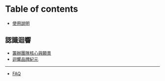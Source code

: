 # Table of contents

* [使用說明](README.md)

## 認識迴響

* [籌辦團隊核心與願景](ren-shi-hui-xiang/chou-ban-tuan-dui-he-xin-yu-yuan-jing.md)
* [迴響品牌紀元](ren-shi-hui-xiang/hui-xiang-pin-pai-ji-yuan.md)

---

* [FAQ](faq.md)


